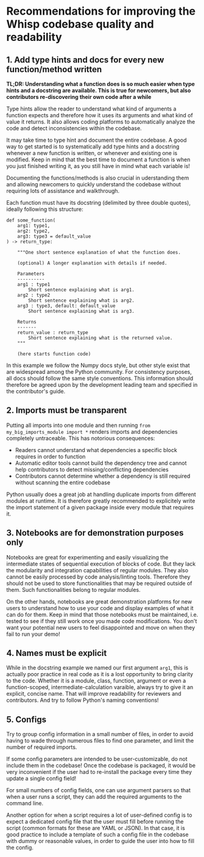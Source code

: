 # Recommendations for improving the Whisp codebase quality and readability

## 1. Add type hints and docs for every new function/method written

**TL;DR: Understanding what a function does  is so much easier when type hints and a docstring are available. This is true for newcomers, but also contributors re-discovering their own code after a while**

Type hints allow the reader to understand what kind of arguments a function expects and therefore how it uses its arguments and what kind of value it returns. It also allows coding platforms to automatically analyze the code and detect inconsistencies within the codebase.

It may take time to type hint and document the entire codebase. A good way to get started is to systematically add type hints and a docstring whenever a new function is written, or whenever and existing one is modified. Keep in mind that the best time to document a function is when you just finished writing it, as you still have in mind what each variable is!

Documenting the functions/methods is also crucial in uderstanding them and allowing newcomers to quickly understand the codebase without requiring lots of assistance and walkthrough.

Each function must have its docstring (delimited by three double quotes), ideally following this structure:

```
def some_function(
    arg1: type1,
    arg2: type2,
    arg3: type3 = default_value
) -> return_type:

    """One short sentence explanation of what the function does.

    (optional) A longer explanation with details if needed.

    Parameters
    ----------
    arg1 : type1
        Short sentence explaining what is arg1.
    arg2 : type2
        Short sentence explaining what is arg2.
    arg3 : type3, default: default_value
        Short sentence explaining what is arg3.

    Returns
    -------
    return_value : return_type
        Short sentence explaining what is the returned value.
    """

    (here starts function code)
```

In this example we follow the Numpy docs style, but other style exist that are widespread among the Python community. For consistency purposes, all docs should follow the same style conventions. This information should therefore be agreed upon by the development leading team and specified in the contributor's guide.


## 2. Imports must be transparent

Putting all imports into one module and then running `from my_big_imports_module import *` renders imports and dependencies completely untraceable. This has notorious consequences:
- Readers cannot understand what dependencies a specific block requires in order to function
- Automatic editor tools cannot build the dependency tree and cannot help contributors to detect missing/conflicting dependencies
- Contributors cannot determine whether a dependency is still required without scanning the entire codebase

Python usually does a great job at handling duplicate imports from different modules at runtime. It is therefore greatly recommended to explicitely write the import statement of a given package inside every module that requires it.


## 3. Notebooks are for demonstration purposes only

Notebooks are great for experimenting and easily visualizing the intermediate states of sequential execution of blocks of code. But they lack the modularity and integration capabilities of regular modules. They also cannot be easily processed by code analysis/linting tools. Therefore they should not be used to store functionalities that may be required outside of them. Such functionalities belong to regular modules.

On the other hands, notebooks are great demonstration platforms for new users to understand how to use your code and display examples of what it can do for them. Keep in mind that those notebooks must be maintained, i.e. tested to see if they still work once you made code modifications. You don't want your potential new users to feel disappointed and move on when they fail to run your demo!


## 4. Names must be explicit

While in the docstring example we named our first argument `arg1`, this is actually poor practice in real code as it is a lost opportunity to bring clarity to the code. Whether it is a module, class, function, argument or even a function-scoped, intermediate-calculation varaible, always try to give it an explicit, concise name. That will improve readability for reviewers and contributors. And try to follow Python's naming conventions!


## 5. Configs

Try to group config information in a small number of files, in order to avoid having to wade through numerous files to find one parameter, and limit the number of required imports.

If some config parameters are intended to be user-customizable, do not include them in the codebase! Once the codebase is packaged, it would be very inconvenient if the user had to re-install the package every time they update a single config field!

For small numbers of config fields, one can use argument parsers so that when a user runs a script, they can add the required arguments to the command line.

Another option for when a script requires a lot of user-defined config is to expect a dedicated config file that the user must fill before running the script (common formats for these are YAML or JSON). In that case, it is good practice to include a template of such a config file in the codebase with dummy or reasonable values, in order to guide the user into how to fill the config.
